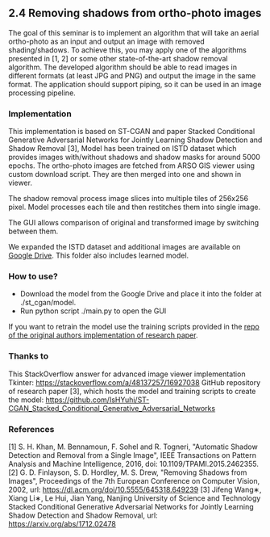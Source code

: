 ## 2.4 Removing shadows from ortho-photo images
The goal of this seminar is to implement an algorithm that will take an aerial ortho-photo as an input and output an
image with removed shading/shadows. To achieve this, you may apply one of the algorithms presented in [1, 2] or
some other state-of-the-art shadow removal algorithm. The developed algorithm should be able to read images in
different formats (at least JPG and PNG) and output the image in the same format. The application should support
piping, so it can be used in an image processing pipeline.

### Implementation
This implementation is based on ST-CGAN and paper Stacked Conditional Generative Adversarial Networks for Jointly Learning Shadow Detection and Shadow Removal [3],
Model has been trained on ISTD dataset which provides images with/without shadows and shadow masks for around 5000 epochs.
The ortho-photo images are fetched from ARSO GIS viewer using custom download script.
They are then merged into one and shown in viewer.

The shadow removal process image slices into multiple tiles of 256x256 pixel.
Model processes each tile and then restitches them into single image.

The GUI allows comparison of original and transformed image by switching between them.

We expanded the ISTD dataset and additional images are available on [Google Drive](https://drive.google.com/drive/folders/1Z17594slIvxKwVPuH3KccTMnIHDnK3gB?usp=share\_link).
This folder also includes learned model.

### How to use?
* Download the model from the Google Drive and place it into the folder at ./st_cgan/model.
* Run python script ./main.py to open the GUI

If you want to retrain the model use the training scripts provided in the [repo of the original authors implementation of research paper](https://github.com/IsHYuhi/ST-CGAN_Stacked_Conditional_Generative_Adversarial_Networks
).


### Thanks to
This StackOverflow answer for advanced image viewer implementation Tkinter:
https://stackoverflow.com/a/48137257/16927038
GitHub repository of research paper [3], which hosts the model and training scripts to create the model:
https://github.com/IsHYuhi/ST-CGAN_Stacked_Conditional_Generative_Adversarial_Networks

### References
[1] S. H. Khan, M. Bennamoun, F. Sohel and R. Togneri, "Automatic Shadow Detection and Removal from a Single
Image", IEEE Transactions on Pattern Analysis and Machine Intelligence, 2016, doi:
10.1109/TPAMI.2015.2462355.  
[2] G. D. Finlayson, S. D. Hordley, M. S. Drew, "Removing Shadows from Images", Proceedings of the 7th
European Conference on Computer Vision, 2002, url: https://dl.acm.org/doi/10.5555/645318.649239 
[3] Jifeng Wang∗, Xiang Li∗, Le Hui, Jian Yang, Nanjing University of Science and Technology
Stacked Conditional Generative Adversarial Networks for Jointly Learning Shadow Detection and Shadow Removal, url: https://arxiv.org/abs/1712.02478

